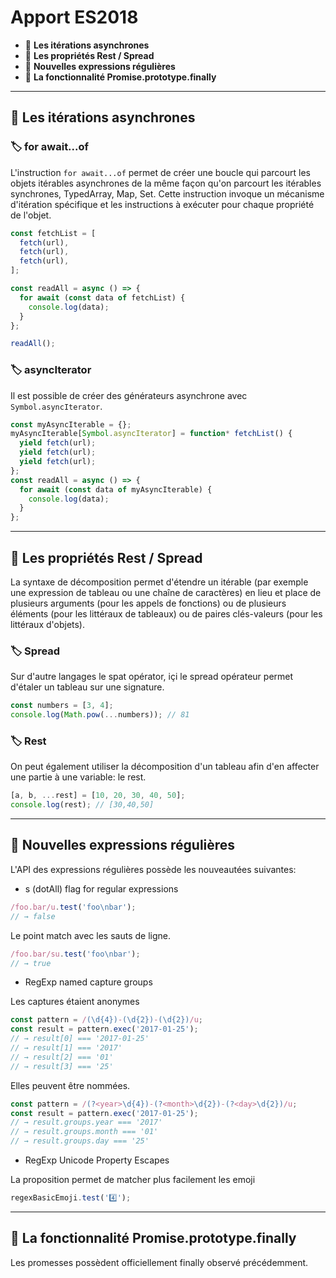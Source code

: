 # Apport ES2018

*  🔖 **Les itérations asynchrones**
*  🔖 **Les propriétés Rest / Spread**
*  🔖 **Nouvelles expressions régulières**
*  🔖 **La fonctionnalité Promise.prototype.finally**

___

## 📑 Les itérations asynchrones

### 🏷️ **for await...of**

L'instruction `for await...of` permet de créer une boucle qui parcourt les objets itérables asynchrones de la même façon qu'on parcourt les itérables synchrones, TypedArray, Map, Set. Cette instruction invoque un mécanisme d'itération spécifique et les instructions à exécuter pour chaque propriété de l'objet.

```js
const fetchList = [
  fetch(url),
  fetch(url),
  fetch(url),
];

const readAll = async () => {
  for await (const data of fetchList) {
    console.log(data);
  }
};

readAll();
```

### 🏷️ **asyncIterator**

Il est possible de créer des générateurs asynchrone avec `Symbol.asyncIterator`.

```js
const myAsyncIterable = {};
myAsyncIterable[Symbol.asyncIterator] = function* fetchList() {
  yield fetch(url);
  yield fetch(url);
  yield fetch(url);
};
const readAll = async () => {
  for await (const data of myAsyncIterable) {
    console.log(data);
  }
};
```
___

## 📑 Les propriétés Rest / Spread

La syntaxe de décomposition permet d'étendre un itérable (par exemple une expression de tableau ou une chaîne de caractères) en lieu et place de plusieurs arguments (pour les appels de fonctions) ou de plusieurs éléments (pour les littéraux de tableaux) ou de paires clés-valeurs (pour les littéraux d'objets).

### 🏷️ **Spread**

Sur d'autre langages le spat opérator, içi le spread opérateur permet d'étaler un tableau sur une signature.

```js
const numbers = [3, 4];
console.log(Math.pow(...numbers)); // 81
```

### 🏷️ **Rest**

On peut également utiliser la décomposition d'un tableau afin d'en affecter une partie à une variable: le rest.

```js
[a, b, ...rest] = [10, 20, 30, 40, 50];
console.log(rest); // [30,40,50]
```

___

## 📑 Nouvelles expressions régulières

L'API des expressions régulières possède les nouveautées suivantes:

* s (dotAll) flag for regular expressions

```js
/foo.bar/u.test('foo\nbar');
// → false
```

Le point match avec les sauts de ligne.

```js
/foo.bar/su.test('foo\nbar');
// → true
```

* RegExp named capture groups

Les captures étaient anonymes

```js
const pattern = /(\d{4})-(\d{2})-(\d{2})/u;
const result = pattern.exec('2017-01-25');
// → result[0] === '2017-01-25'
// → result[1] === '2017'
// → result[2] === '01'
// → result[3] === '25'
```

Elles peuvent être nommées.

```js
const pattern = /(?<year>\d{4})-(?<month>\d{2})-(?<day>\d{2})/u;
const result = pattern.exec('2017-01-25');
// → result.groups.year === '2017'
// → result.groups.month === '01'
// → result.groups.day === '25'
```

* RegExp Unicode Property Escapes

La proposition permet de matcher plus facilement les emoji

```js
regexBasicEmoji.test('4️⃣');
```

___

## 📑 La fonctionnalité Promise.prototype.finally

Les promesses possèdent officiellement finally observé précédemment.